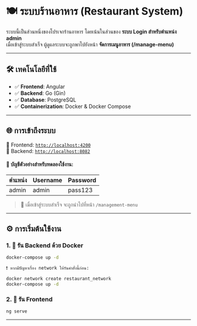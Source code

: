 # 🍽️ ระบบร้านอาหาร (Restaurant System)

ระบบนี้เป็นส่วนหนึ่งของโปรเจกร้านอาหาร โดยเน้นในส่วนของ **ระบบ Login สำหรับตำแหน่ง admin**  
เมื่อเข้าสู่ระบบสำเร็จ ผู้ดูแลระบบจะถูกพาไปยังหน้า **จัดการเมนูอาหาร (/manage-menu)**

---

## 🛠️ เทคโนโลยีที่ใช้

- ✅ **Frontend**: Angular  
- ✅ **Backend**: Go (Gin)  
- ✅ **Database**: PostgreSQL  
- ✅ **Containerization**: Docker & Docker Compose

---

## 🌐 การเข้าถึงระบบ

📍 Frontend: [`http://localhost:4200`](http://localhost:4200)  
📍 Backend: [`http://localhost:8082`](http://localhost:8082)

#### 🔐 บัญชีตัวอย่างสำหรับทดลองใช้งาน:

| ตำแหน่ง | Username | Password |
|---------|----------|----------|
| admin   | admin    | pass123  |

> 🧭 เมื่อเข้าสู่ระบบสำเร็จ จะถูกนำไปที่หน้า `/management-menu`

---

## ⚙️ การเริ่มต้นใช้งาน

### 1. 🐳 รัน Backend ด้วย Docker

```bash
docker-compose up -d

❗ หากมีปัญหาเรื่อง network ให้รันคำสั่งนี้ก่อน:

docker network create restaurant_network
docker-compose up -d
```

### 2. 🐳 รัน Frontend

```bash
ng serve
```

---
